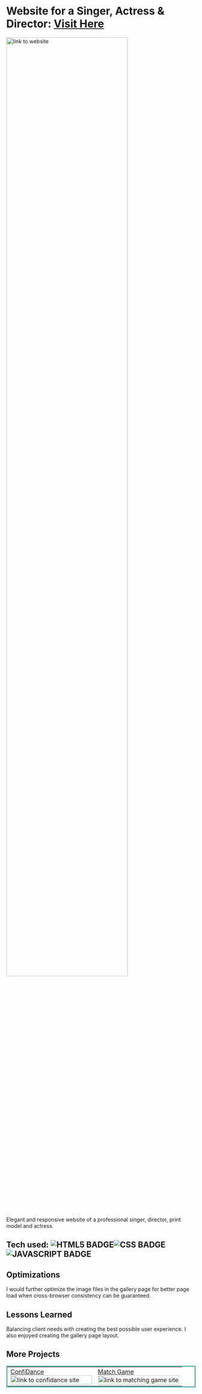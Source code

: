 # Website for a Singer, Actress & Director: <a href="https://kimgrogg.com/" target="_blank">Visit Here</a>
<a href="https://kimgrogg.com/" target="_blank">
<img src="https://media.giphy.com/media/v1.Y2lkPTc5MGI3NjExNzZiMzkyMTBlOTFhODhkYTY4N2FlYzRhYmY4ODMzNDMxNzQwNTJhMyZlcD12MV9pbnRlcm5hbF9naWZzX2dpZklkJmN0PWc/v5BX9sC3Ty9rhQLoeN/giphy.gif" width="80%" margin="auto" alt="link to website"/>
</a>

Elegant and responsive website of a professional singer, director, print model and actress.


## Tech used: ![HTML5 BADGE](https://img.shields.io/static/v1?label=|&message=HTML5&color=23555f&style=plastic&logo=html5)![CSS BADGE](https://img.shields.io/static/v1?label=|&message=CSS3&color=285f65&style=plastic&logo=css3)![JAVASCRIPT BADGE](https://img.shields.io/static/v1?label=|&message=JAVASCRIPT&color=3c7f5d&style=plastic&logo=javascript)


## Optimizations
I would further optimize the image files in the gallery page for better page load when cross-browser consistency can be guaranteed.

## Lessons Learned
Balancing client needs with creating the best possible user experience. I also enjoyed creating the gallery page layout. 


## More Projects

<table bordercolor="#66b2b2">

  <tr>
    <td width="50%"  style="align:center;" valign="top">
<a target="_blank" href="https://confidance.cyclic.app/">ConfiDance</a>
        <br />
      <a target="_blank" href="https://confidance.cyclic.app/">
            <img src="https://media.giphy.com/media/OXCaDWUVwy5ViA30od/giphy.gif" width="100%"  alt="link to confidance site"/>
        </a>
    </td>
    <td width="50%" valign="top">
<a target="_blank" href="https://gpc-matchgame.netlify.app/">Match Game</a>
      <br />
        <a target="_blank" href="https://gpc-matchgame.netlify.app/">
          <img src="https://media.giphy.com/media/o6xBt1uSeR2fbdw6Bd/giphy.gif" width="100%" alt="link to matching game site"/>
        </a>
    </td>
    
  </tr>
</table>
